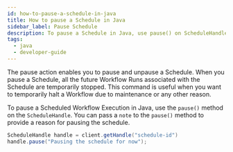 ```yaml
---
id: how-to-pause-a-schedule-in-java
title: How to pause a Schedule in Java
sidebar_label: Pause Schedule
description: To pause a Schedule in Java, use pause() on ScheduleHandle.
tags:
  - java
  - developer-guide
---
```


The pause action enables you to pause and unpause a Schedule. When you pause a Schedule, all the future Workflow Runs associated with the Schedule are temporarily stopped. This command is useful when you want to temporarily halt a Workflow due to maintenance or any other reason.

To pause a Scheduled Workflow Execution in Java, use the `pause()` method on the `ScheduleHandle`.
You can pass a `note` to the `pause()` method to provide a reason for pausing the schedule.

```java
ScheduleHandle handle = client.getHandle("schedule-id")
handle.pause("Pausing the schedule for now");
```
